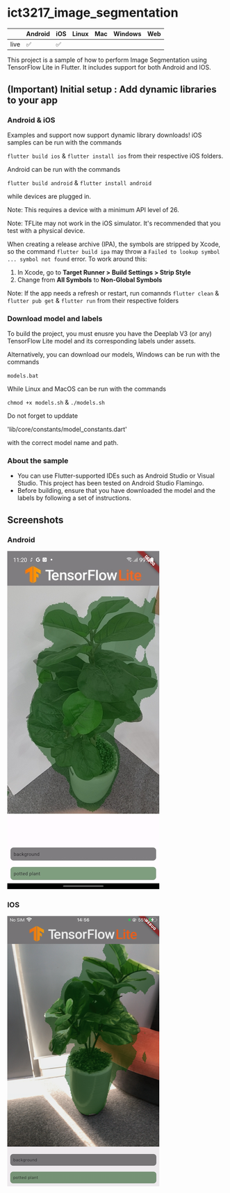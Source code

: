 # ict3217_image_segmentation


|      | Android | iOS | Linux | Mac | Windows | Web |
|------|---------|-----|-------|-----|---------|-----|
| live | ✅       | ✅   |       |    |         |     |

This project is a sample of how to perform Image Segmentation using
TensorFlow Lite in Flutter. It includes support for both Android and IOS.


## (Important) Initial setup : Add dynamic libraries to your app

### Android & iOS

Examples and support now support dynamic library downloads! iOS samples can be run with the commands

`flutter build ios` & `flutter install ios` from their respective iOS folders.

Android can be run with the commands

`flutter build android` & `flutter install android`

while devices are plugged in.

Note: This requires a device with a minimum API level of 26.

Note: TFLite may not work in the iOS simulator. It's recommended that you test with a physical device.

When creating a release archive (IPA), the symbols are stripped by Xcode, so the command `flutter build ipa` may throw a `Failed to lookup symbol ... symbol not found` error. To work around this:

1. In Xcode, go to **Target Runner > Build Settings > Strip Style**
2. Change from **All Symbols** to **Non-Global Symbols**

Note: If the app needs a refresh or restart, run comannds 
`flutter clean` & `flutter pub get` & `flutter run` from their respective folders

### Download model and labels

To build the project, you must enusre you have the Deeplab V3 (or any) TensorFlow Lite
model and its corresponding labels under assets.

Alternatively, you can download our models, Windows can be run with the commands

`models.bat`

While Linux and MacOS can be run with the commands

`chmod +x models.sh` & `./models.sh`

Do not forget to upddate 

'lib/core/constants/model_constants.dart' 

with the correct model name and path.

### About the sample

- You can use Flutter-supported IDEs such as Android Studio or Visual Studio.
  This project has been tested on Android Studio Flamingo.
- Before building, ensure that you have downloaded the model and the labels by
  following a set of instructions.

## Screenshots
### Android
![Android](screenshots/android_screenshot.jpg)
### IOS
![IOS](screenshots/ios_screenshot.png)
